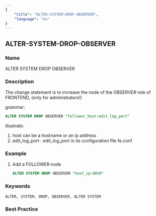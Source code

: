 ```yaml
---
{
    "title": "ALTER-SYSTEM-DROP-OBSERVER",
    "language": "en"
}
---
```


<!--
Licensed to the Apache Software Foundation (ASF) under one
or more contributor license agreements.  See the NOTICE file
distributed with this work for additional information
regarding copyright ownership.  The ASF licenses this file
to you under the Apache License, Version 2.0 (the
"License"); you may not use this file except in compliance
with the License.  You may obtain a copy of the License at

  http://www.apache.org/licenses/LICENSE-2.0

Unless required by applicable law or agreed to in writing,
software distributed under the License is distributed on an
"AS IS" BASIS, WITHOUT WARRANTIES OR CONDITIONS OF ANY
KIND, either express or implied.  See the License for the
specific language governing permissions and limitations
under the License.
-->

## ALTER-SYSTEM-DROP-OBSERVER

### Name

ALTER SYSTEM DROP OBSERVER

### Description

The change statement is to increase the node of the OBSERVER role of FRONTEND, (only for administrators!)

grammar:

```sql
ALTER SYSTEM DROP OBSERVER "follower_host:edit_log_port"
````

illustrate:

1. host can be a hostname or an ip address
2. edit_log_port : edit_log_port in its configuration file fe.conf

### Example

1. Add a FOLLOWER node

    ```sql
    ALTER SYSTEM DROP OBSERVER "host_ip:9010"
    ````

### Keywords

    ALTER, SYSTEM, DROP, OBSERVER, ALTER SYSTEM

### Best Practice

